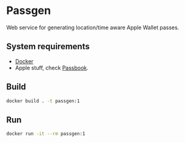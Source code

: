 # Passgen
Web service for generating location/time aware Apple Wallet passes.

## System requirements

- [Docker](https://www.docker.com/)
- Apple stuff, check [Passbook](https://github.com/devartis/passbook).

## Build

```bash
docker build . -t passgen:1
```

## Run

```bash
docker run -it --rm passgen:1
```
